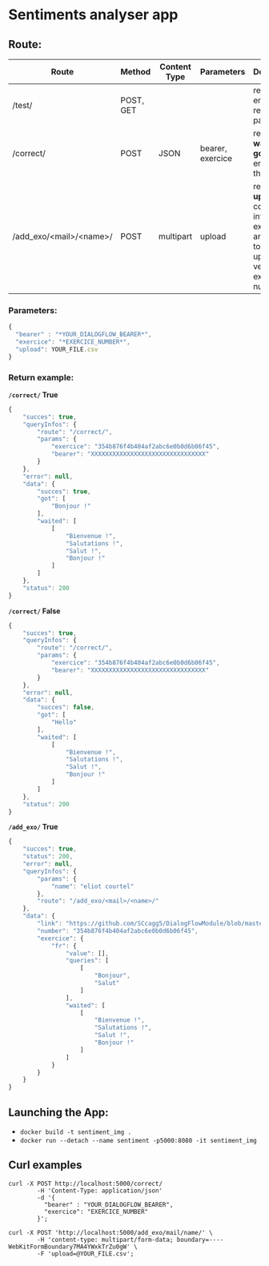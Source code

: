 # Sentiments analyser app

## Route:  

Route| Method| Content Type |Parameters| Description |
-----|-------|--------------|----------|-|
/test/ | POST, GET |  |  | return an empty response pattern
/correct/ | POST | JSON | bearer, exercice| return data **waited** and **got** until error if there is one
/add_exo/\<mail\>/\<name\>/ | POST | multipart | upload | return **upload** converterd into exercice array, link to git uploaded version and exercice number

### Parameters:
```javascript
{
  "bearer" : "*YOUR_DIALOGFLOW_BEARER*",
  "exercice": "*EXERCICE_NUMBER*",
  "upload": YOUR_FILE.csv
}
```
### Return example:
**`/correct/` True**
```javascript
{
    "succes": true,
    "queryInfos": {
        "route": "/correct/",
        "params": {
            "exercice": "354b876f4b404af2abc6e0b0d6b06f45",
            "bearer": "XXXXXXXXXXXXXXXXXXXXXXXXXXXXXXXX"
        }
    },
    "error": null,
    "data": {
        "succes": true,
        "got": [
            "Bonjour !"
        ],
        "waited": [
            [
                "Bienvenue !",
                "Salutations !",
                "Salut !",
                "Bonjour !"
            ]
        ]
    },
    "status": 200
}
```

**`/correct/` False**
```javascript
{
    "succes": true,
    "queryInfos": {
        "route": "/correct/",
        "params": {
            "exercice": "354b876f4b404af2abc6e0b0d6b06f45",
            "bearer": "XXXXXXXXXXXXXXXXXXXXXXXXXXXXXXXX"
        }
    },
    "error": null,
    "data": {
        "succes": false,
        "got": [
            "Hello"
        ],
        "waited": [
            [
                "Bienvenue !",
                "Salutations !",
                "Salut !",
                "Bonjour !"
            ]
        ]
    },
    "status": 200
}
```

**`/add_exo/` True**
```javascript
{
    "succes": true,
    "status": 200,
    "error": null,
    "queryInfos": {
        "params": {
            "name": "eliot courtel"
        },
        "route": "/add_exo/<mail>/<name>/"
    },
    "data": {
        "link": "https://github.com/SCcagg5/DialogFlowModule/blob/master/exo354b876f4b404af2abc6e0b0d6b06f45.json",
        "number": "354b876f4b404af2abc6e0b0d6b06f45",
        "exercice": {
            "fr": {
                "value": [],
                "queries": [
                    [
                        "Bonjour",
                        "Salut"
                    ]
                ],
                "waited": [
                    [
                        "Bienvenue !",
                        "Salutations !",
                        "Salut !",
                        "Bonjour !"
                    ]
                ]
            }
        }
    }
}
```

## Launching the App:  

 * `docker build -t sentiment_img .`
 * `docker run --detach --name sentiment -p5000:8080 -it sentiment_img`

## Curl examples
```shell
curl -X POST http://localhost:5000/correct/
        -H 'Content-Type: application/json'
        -d '{
          "bearer" : "YOUR_DIALOGFLOW_BEARER",
          "exercice": "EXERCICE_NUMBER"
        }';

curl -X POST 'http://localhost:5000/add_exo/mail/name/' \
        -H 'content-type: multipart/form-data; boundary=----WebKitFormBoundary7MA4YWxkTrZu0gW' \
        -F 'upload=@YOUR_FILE.csv';
```
